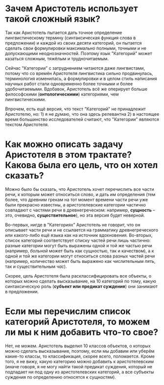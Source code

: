 # Зачем Аристотель использует такой сложный язык?

Так как Аристотель пытается дать точное определение лингвистическому термину (синтаксическая функция слова в предложении) и каждой из своих десяти категорий, он пытается сделать свои формулировки максимально полными, точными и не допускающими неоднозначностей. Поэтому язык "Категорий" может казаться сложным, тяжёлым и трудночитаемым.

Сейчас "Категории" с затруднением читаются даже лингвистами, потому что со времён Аристотеля лингвистика сильно продвинулась, терминология изменилась, а формулировки и в целом стиль написания научных работ стали одновременно более точными и более удобочитаемыми. Вдобавок, Аристотель всё же оперирует больше философскими (**онтологическими**) категориями, чем лингвистическими.

Впрочем, есть ещё версия, что текст "Категорий" не принадлежит Аристотелю, но: 1) я не думаю, что она здесь релевантна 2) в настоящее время большинство исследователей считают, что "Категории" являются текстом Аристотеля.

# Как можно описать задачу Аристотеля в этом трактате? Какова была его цель, что он хотел сказать?

Можно было бы сказать, что Аристотель хочет перечислить все части речи, к которым может относиться слово, и дать им определения (тем более, что древним грекам на тот момент времени части речи уже были прекрасно известны, а аристотелевские категории частично совпадают с частями речи в древнегреческом: например, **сущность** – это, очевидно, **существительное**), но эта версия будет неверной.

Во-первых, нигде в "Категориях" Аристотель не говорит, что он описывает части речи и не ссылается на грамматику древнегреческого или какого-либо ещё языка как на источник вдохновения. Во-вторых, список категорий соответствует списку частей речи лишь частично: разные категории могут быть выражены одной и той же частью речи (например, *больной* может быть как сущностью, так и качеством), а к одной и той же категории могут относиться слова разных частей речи (например, количество может быть выражено как числительным *пять*, так и существительным *час*).

Скорее, цель Аристотеля была расклассифицировать все объекты, о которых можно сделать высказывание, на 10 категорий по тому, какую синтаксическую роль (**субъект или предикат суждения**) они занимают в предложении.

# Если мы перечислим список категорий Аристотеля, то можем ли мы к ним добавить что-то свое?

Нет, не можем. Аристотель выделил 10 классов объектов, о которых можно сделать высказывание, поэтому, если мы добавим или уберём какие-то классы, то классификация, скорее всего, поломается. Кроме того, я не вижу, какую категорию можно добавить к аристотелевским (иначе говоря, я не могу найти такой предикат суждения, который не подпадает ни под одну из аристотелевских категорий, а все субъекты суждения по определению относятся к сущностям).